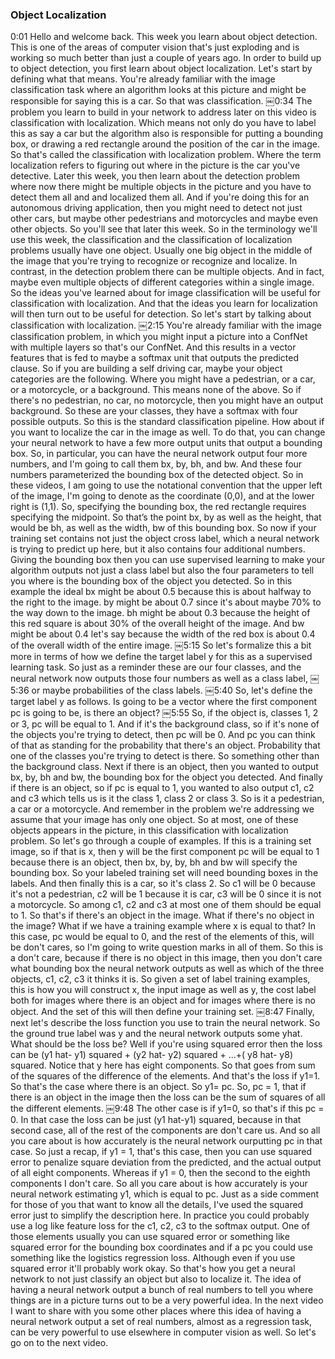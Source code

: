 
### Object Localization
0:01
Hello and welcome back. This week you learn about object detection. This is one of the areas of computer vision that's just exploding and is working so much better than just a couple of years ago. In order to build up to object detection, you first learn about object localization. Let's start by defining what that means. You're already familiar with the image classification task where an algorithm looks at this picture and might be responsible for saying this is a car. So that was classification.
￼0:34
The problem you learn to build in your network to address later on this video is classification with localization. Which means not only do you have to label this as say a car but the algorithm also is responsible for putting a bounding box, or drawing a red rectangle around the position of the car in the image. So that's called the classification with localization problem. Where the term localization refers to figuring out where in the picture is the car you've detective. Later this week, you then learn about the detection problem where now there might be multiple objects in the picture and you have to detect them all and and localized them all. And if you're doing this for an autonomous driving application, then you might need to detect not just other cars, but maybe other pedestrians and motorcycles and maybe even other objects. So you'll see that later this week. So in the terminology we'll use this week, the classification and the classification of localization problems usually have one object. Usually one big object in the middle of the image that you're trying to recognize or recognize and localize. In contrast, in the detection problem there can be multiple objects. And in fact, maybe even multiple objects of different categories within a single image. So the ideas you've learned about for image classification will be useful for classification with localization. And that the ideas you learn for localization will then turn out to be useful for detection. So let's start by talking about classification with localization.
￼2:15
You're already familiar with the image classification problem, in which you might input a picture into a ConfNet with multiple layers so that's our ConfNet. And this results in a vector features that is fed to maybe a softmax unit that outputs the predicted clause. So if you are building a self driving car, maybe your object categories are the following. Where you might have a pedestrian, or a car, or a motorcycle, or a background. This means none of the above. So if there's no pedestrian, no car, no motorcycle, then you might have an output background. So these are your classes, they have a softmax with four possible outputs. So this is the standard classification pipeline. How about if you want to localize the car in the image as well. To do that, you can change your neural network to have a few more output units that output a bounding box. So, in particular, you can have the neural network output four more numbers, and I'm going to call them bx, by, bh, and bw. And these four numbers parameterized the bounding box of the detected object. So in these videos, I am going to use the notational convention that the upper left of the image, I'm going to denote as the coordinate (0,0), and at the lower right is (1,1). So, specifying the bounding box, the red rectangle requires specifying the midpoint. So that’s the point bx, by as well as the height, that would be bh, as well as the width, bw of this bounding box. So now if your training set contains not just the object cross label, which a neural network is trying to predict up here, but it also contains four additional numbers. Giving the bounding box then you can use supervised learning to make your algorithm outputs not just a class label but also the four parameters to tell you where is the bounding box of the object you detected. So in this example the ideal bx might be about 0.5 because this is about halfway to the right to the image. by might be about 0.7 since it's about maybe 70% to the way down to the image. bh might be about 0.3 because the height of this red square is about 30% of the overall height of the image. And bw might be about 0.4 let's say because the width of the red box is about 0.4 of the overall width of the entire image.
￼5:15
So let's formalize this a bit more in terms of how we define the target label y for this as a supervised learning task. So just as a reminder these are our four classes, and the neural network now outputs those four numbers as well as a class label,
￼5:36
or maybe probabilities of the class labels.
￼5:40
So, let's define the target label y as follows. Is going to be a vector where the first component pc is going to be, is there an object?
￼5:55
So, if the object is, classes 1, 2 or 3, pc will be equal to 1. And if it's the background class, so if it's none of the objects you're trying to detect, then pc will be 0. And pc you can think of that as standing for the probability that there's an object. Probability that one of the classes you're trying to detect is there. So something other than the background class. Next if there is an object, then you wanted to output bx, by, bh and bw, the bounding box for the object you detected. And finally if there is an object, so if pc is equal to 1, you wanted to also output c1, c2 and c3 which tells us is it the class 1, class 2 or class 3. So is it a pedestrian, a car or a motorcycle. And remember in the problem we're addressing we assume that your image has only one object. So at most, one of these objects appears in the picture, in this classification with localization problem. So let's go through a couple of examples. If this is a training set image, so if that is x, then y will be the first component pc will be equal to 1 because there is an object, then bx, by, by, bh and bw will specify the bounding box. So your labeled training set will need bounding boxes in the labels. And then finally this is a car, so it's class 2. So c1 will be 0 because it's not a pedestrian, c2 will be 1 because it is car, c3 will be 0 since it is not a motorcycle. So among c1, c2 and c3 at most one of them should be equal to 1. So that's if there's an object in the image. What if there's no object in the image? What if we have a training example where x is equal to that? In this case, pc would be equal to 0, and the rest of the elements of this, will be don't cares, so I'm going to write question marks in all of them. So this is a don't care, because if there is no object in this image, then you don't care what bounding box the neural network outputs as well as which of the three objects, c1, c2, c3 it thinks it is. So given a set of label training examples, this is how you will construct x, the input image as well as y, the cost label both for images where there is an object and for images where there is no object. And the set of this will then define your training set.
￼8:47
Finally, next let's describe the loss function you use to train the neural network. So the ground true label was y and the neural network outputs some yhat. What should be the loss be? Well if you're using squared error then the loss can be (y1 hat- y1) squared + (y2 hat- y2) squared + ...+( y8 hat- y8) squared. Notice that y here has eight components. So that goes from sum of the squares of the difference of the elements. And that's the loss if y1=1. So that's the case where there is an object. So y1= pc. So, pc = 1, that if there is an object in the image then the loss can be the sum of squares of all the different elements.
￼9:48
The other case is if y1=0, so that's if this pc = 0. In that case the loss can be just (y1 hat-y1) squared, because in that second case, all of the rest of the components are don't care us. And so all you care about is how accurately is the neural network ourputting pc in that case. So just a recap, if y1 = 1, that's this case, then you can use squared error to penalize square deviation from the predicted, and the actual output of all eight components. Whereas if y1 = 0, then the second to the eighth components I don't care. So all you care about is how accurately is your neural network estimating y1, which is equal to pc. Just as a side comment for those of you that want to know all the details, I've used the squared error just to simplify the description here. In practice you could probably use a log like feature loss for the c1, c2, c3 to the softmax output. One of those elements usually you can use squared error or something like squared error for the bounding box coordinates and if a pc you could use something like the logistics regression loss. Although even if you use squared error it'll probably work okay. So that's how you get a neural network to not just classify an object but also to localize it. The idea of having a neural network output a bunch of real numbers to tell you where things are in a picture turns out to be a very powerful idea. In the next video I want to share with you some other places where this idea of having a neural network output a set of real numbers, almost as a regression task, can be very powerful to use elsewhere in computer vision as well. So let's go on to the next video.
